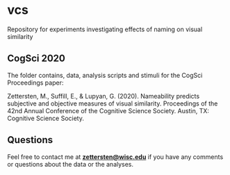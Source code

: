 # vcs
Repository for experiments investigating effects of naming on visual similarity

## CogSci 2020

The folder contains, data, analysis scripts and stimuli for the CogSci Proceedings paper:

Zettersten, M., Suffill, E., & Lupyan, G. (2020). Nameability predicts subjective and objective measures of visual similarity. Proceedings of the 42nd Annual Conference of the Cognitive Science Society. Austin, TX: Cognitive Science Society.

## Questions

Feel free to contact me at **zettersten@wisc.edu** if you have any comments or questions about the data or the analyses.
